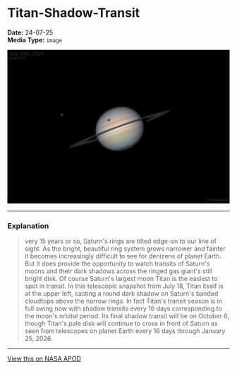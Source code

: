 # Titan-Shadow-Transit

**Date:** 24-07-25  
**Media Type:** `image`  

![Image](image.jpg)



---

### Explanation

> very 15 years or so, Saturn's rings are tilted edge-on to our line of sight. As the bright, beautiful ring system grows narrower and fainter it becomes increasingly difficult to see for denizens of planet Earth. But it does provide the opportunity to watch transits of Saturn's moons and their dark shadows across the ringed gas giant's still bright disk. Of course Saturn's largest moon Titan is the easiest to spot in transit. In this telescopic snapshot from July 18, Titan itself is at the upper left, casting a round dark shadow on Saturn's banded cloudtops above the narrow rings. In fact Titan's transit season is in full swing now with shadow transits every 16 days corresponding to the moon's orbital period. Its final shadow transit will be on October 6, though Titan's pale disk will continue to cross in front of Saturn as seen from telescopes on planet Earth every 16 days through January 25, 2026.

---

[View this on NASA APOD](https://apod.nasa.gov/apod/astropix.html)
